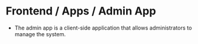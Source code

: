 # Frontend / Apps / Admin App
- The admin app is a client-side application that allows administrators to manage the system.